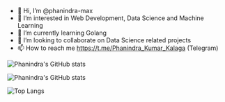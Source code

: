 - 👋 Hi, I’m @phanindra-max
- 👀 I’m interested in Web Development, Data Science and Machine Learning
- 🌱 I’m currently learning Golang
- 💞️ I’m looking to collaborate on Data Science related projects
- 📫 How to reach me https://t.me/Phanindra_Kumar_Kalaga (Telegram)

![Phanindra's GitHub stats](https://github-readme-stats.vercel.app/api?username=phanindra-max)

![Phanindra's GitHub stats](https://github-readme-stats.vercel.app/api?username=phanindra-max&show_icons=true)

![Top Langs](https://github-readme-stats.vercel.app/api/top-langs/?username=phanindra-max)


<!---
phanindra-max/phanindra-max is a ✨ special ✨ repository because its `README.md` (this file) appears on your GitHub profile.
You can click the Preview link to take a look at your changes.
--->

